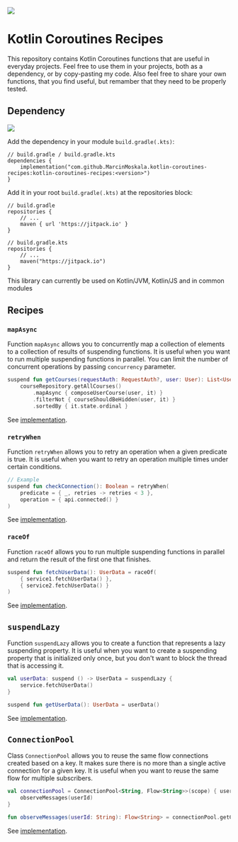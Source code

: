 [![](https://jitpack.io/v/MarcinMoskala/kotlin-coroutines-recipes.svg)](https://jitpack.io/#MarcinMoskala/kotlin-coroutines-recipes)

# Kotlin Coroutines Recipes

This repository contains Kotlin Coroutines functions that are useful in everyday projects. Feel free to use them in your projects, both as a dependency, or by copy-pasting my code. Also feel free to share your own functions, that you find useful, but remamber that they need to be properly tested.

## Dependency

[![](https://jitpack.io/v/MarcinMoskala/kotlin-coroutines-recipes.svg)](https://jitpack.io/#MarcinMoskala/kotlin-coroutines-recipes)

Add the dependency in your module `build.gradle(.kts)`:

```
// build.gradle / build.gradle.kts
dependencies {
    implementation("com.github.MarcinMoskala.kotlin-coroutines-recipes:kotlin-coroutines-recipes:<version>")
}
```

Add it in your root `build.gradle(.kts)` at the repositories block:

```
// build.gradle
repositories {
    // ...
    maven { url 'https://jitpack.io' }
}

// build.gradle.kts
repositories {
    // ...
    maven("https://jitpack.io")
}
```

This library can currently be used on Kotlin/JVM, Kotlin/JS and in common modules

## Recipes

### `mapAsync`

Function `mapAsync` allows you to concurrently map a collection of elements to a collection of results of suspending functions. It is useful when you want to run multiple suspending functions in parallel. You can limit the number of concurrent operations by passing `concurrency` parameter.

```kotlin
suspend fun getCourses(requestAuth: RequestAuth?, user: User): List<UserCourse> =
    courseRepository.getAllCourses()
        .mapAsync { composeUserCourse(user, it) }
        .filterNot { courseShouldBeHidden(user, it) }
        .sortedBy { it.state.ordinal }
```

See [implementation](https://github.com/MarcinMoskala/kotlin-coroutines-recipes/blob/master/src/commonMain/kotlin/mapAsync.kt).

### `retryWhen`

Function `retryWhen` allows you to retry an operation when a given predicate is true. It is useful when you want to retry an operation multiple times under certain conditions.

```kotlin
// Example
suspend fun checkConnection(): Boolean = retryWhen(
    predicate = { _, retries -> retries < 3 },
    operation = { api.connected() }
)
```

See [implementation](https://github.com/MarcinMoskala/kotlin-coroutines-recipes/blob/master/src/commonMain/kotlin/retryWhen.kt).

### `raceOf`

Function `raceOf` allows you to run multiple suspending functions in parallel and return the result of the first one that finishes. 

```kotlin
suspend fun fetchUserData(): UserData = raceOf(
    { service1.fetchUserData() },
    { service2.fetchUserData() }
)
```

See [implementation](https://github.com/MarcinMoskala/kotlin-coroutines-recipes/blob/master/src/commonMain/kotlin/raceOf.kt).

## `suspendLazy`

Function `suspendLazy` allows you to create a function that represents a lazy suspending property. It is useful when you want to create a suspending property that is initialized only once, but you don't want to block the thread that is accessing it.

```kotlin
val userData: suspend () -> UserData = suspendLazy {
    service.fetchUserData()
}

suspend fun getUserData(): UserData = userData()
```

See [implementation](https://github.com/MarcinMoskala/kotlin-coroutines-recipes/blob/master/src/commonMain/kotlin/suspendLazy.kt).

## `ConnectionPool`

Class `ConnectionPool` allows you to reuse the same flow connections created based on a key. It makes sure there is no more than a single active connection for a given key. It is useful when you want to reuse the same flow for multiple subscribers.

```kotlin
val connectionPool = ConnectionPool<String, Flow<String>>(scope) { userId ->
    observeMessages(userId)
}

fun observeMessages(userId: String): Flow<String> = connectionPool.getConnection(userId)
```

See [implementation](https://github.com/MarcinMoskala/kotlin-coroutines-recipes/blob/master/src/commonMain/kotlin/ConnectionPool.kt).
